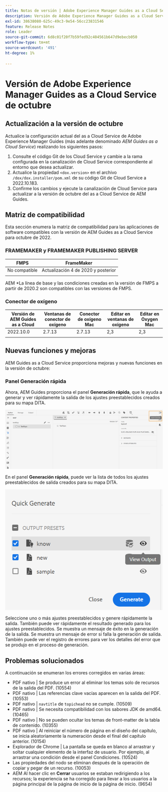 ```yaml
---
title: Notas de versión | Adobe Experience Manager Guides as a Cloud Service, versión de octubre de 2022
description: Versión de Adobe Experience Manager Guides as a Cloud Service de octubre
exl-id: 38638080-625c-49c3-9e54-56cc23831546
feature: Release Notes
role: Leader
source-git-commit: 6d8c01f20f7b59fed92c404561b647d9ebecb050
workflow-type: tm+mt
source-wordcount: '491'
ht-degree: 1%

---
```


# Versión de Adobe Experience Manager Guides as a Cloud Service de octubre

## Actualización a la versión de octubre

Actualice la configuración actual del as a Cloud Service de Adobe Experience Manager Guides (más adelante denominado *AEM Guides as a Cloud Service*) realizando los siguientes pasos:
1. Consulte el código Git de los Cloud Service y cambie a la rama configurada en la canalización de Cloud Service correspondiente al entorno que desea actualizar.
1. Actualice la propiedad `<dox.version>` en el archivo `/dox/dox.installer/pom.xml` de su código Git de Cloud Service a 2022.10.183.
1. Confirme los cambios y ejecute la canalización de Cloud Service para actualizar a la versión de octubre del as a Cloud Service de AEM Guides.

## Matriz de compatibilidad

Esta sección enumera la matriz de compatibilidad para las aplicaciones de software compatibles con la versión de AEM Guides as a Cloud Service para octubre de 2022.

### FRAMEMAKER y FRAMEMAKER PUBLISHING SERVER

| FMPS | FrameMaker |
| --- | --- |
| No compatible | Actualización 4 de 2020 y posterior |
| | |

AEM *La línea de base y las condiciones creadas en la versión de FMPS a partir de 2020.2 son compatibles con las versiones de FMPS.

### Conector de oxígeno

| Versión de AEM Guides as a Cloud | Ventanas de conector de oxígeno | Conector de oxígeno Mac | Editar en ventanas de oxígeno | Editar en Oxygen Mac |
| --- | --- | --- | --- | --- |
| 2022.10.0 | 2.7.13 | 2.7.13 | 2,3 | 2,3 |
|  |  |  |  |


## Nuevas funciones y mejoras

AEM Guides as a Cloud Service proporciona mejoras y nuevas funciones en la versión de octubre:


### Panel Generación rápida

Ahora, AEM Guides proporciona el panel **Generación rápida**, que le ayuda a generar y ver rápidamente la salida de los ajustes preestablecidos creados para su mapa DITA.

![Icono de generación rápida](assets/quick-generate-icon.png)

En el panel **Generación rápida**, puede ver la lista de todos los ajustes preestablecidos de salida creados para su mapa DITA.

![Panel de generación rápida](assets/quick-generate-panel.png)

Seleccione uno o más ajustes preestablecidos y genere rápidamente la salida. También puede ver rápidamente el resultado generado para los ajustes preestablecidos. Se muestra un mensaje de éxito en la generación de la salida. Se muestra un mensaje de error si falla la generación de salida. También puede ver el registro de errores para ver los detalles del error que se produjo en el proceso de generación.


## Problemas solucionados

A continuación se enumeran los errores corregidos en varias áreas:

* PDF nativo | Se produce un error al eliminar los temas solo de recursos de la salida del PDF. (10554)
* PDF nativo | Las referencias clave vacías aparecen en la salida del PDF. (10553)
* PDF nativo | `navtitle` de `topichead` no se cumple. (10509)
* PDF nativo | Se necesita compatibilidad con los sabores JDK de amd64. (10465)
* PDF nativo | No se pueden ocultar los temas de front-matter de la tabla de contenido. (10355)
* PDF nativo | Al reiniciar el número de página en el diseño del capítulo, se inicia aleatoriamente la numeración desde el final del capítulo anterior. (10154)
* Explorador de Chrome | La pantalla se queda en blanco al arrastrar y soltar cualquier elemento de la interfaz de usuario. Por ejemplo, al arrastrar una condición desde el panel Condiciones. (10524)
* Las propiedades del nodo se eliminan después de la operación de copiar y pegar de un recurso. (10053)
* AEM Al hacer clic en **Cerrar** usuarios se estaban redirigiendo a los recursos; la experiencia se ha corregido para llevar a los usuarios a la página principal de la página de inicio de la página de inicio. (9654)
